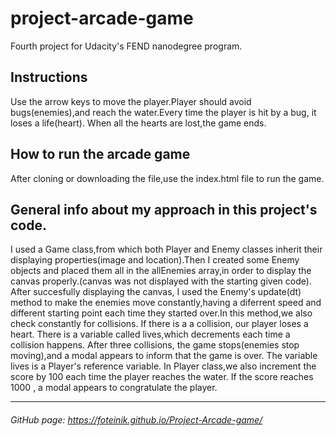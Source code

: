 # project-arcade-game
Fourth project for Udacity's FEND nanodegree program.


## Instructions

 Use the arrow keys to move the player.Player should avoid bugs(enemies),and reach the water.Every time the player is hit by a bug,
it loses a life(heart). When all the hearts are lost,the game ends.

## How to run the arcade game
  After cloning or downloading the file,use the index.html file to run the game.

## General info about my approach in this project's code.
  I used a Game class,from which both Player and Enemy classes inherit their displaying properties(image and location).Then I created some Enemy objects and placed them all in the allEnemies array,in order to display the canvas properly.(canvas was not displayed with the starting given code).
  After succesfully displaying the canvas, I used the Enemy's update(dt) method to make the enemies move constantly,having a diferrent speed and different starting point each time they started over.In this method,we also check constantly for collisions.
   If there is a a collision, our player loses a heart. There is a variable called lives,which decrements each time a collision happens. After three collisions, the game stops(enemies stop moving),and a modal appears
to inform that the game is over.
  The variable lives is a Player's reference variable. In Player class,we also increment the score by 100 each time the player reaches the water. If the score reaches 1000 , a modal appears to congratulate the player.


  
---
   ###### GitHub page:  https://foteinik.github.io/Project-Arcade-game/
